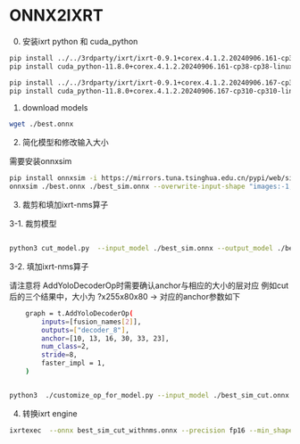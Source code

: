 # ONNX2IXRT
0. 安装ixrt python 和 cuda_python
```bash
pip install ../../3rdparty/ixrt/ixrt-0.9.1+corex.4.1.2.20240906.161-cp38-cp38-linux_aarch64.whl -i https://mirrors.tuna.tsinghua.edu.cn/pypi/web/simple/ 
pip install cuda_python-11.8.0+corex.4.1.2.20240906.161-cp38-cp38-linux_aarch64.whl -i https://mirrors.tuna.tsinghua.edu.cn/pypi/web/simple/ 

pip install ../../3rdparty/ixrt/ixrt-0.9.1+corex.4.1.2.20240906.167-cp310-cp310-linux_aarch64.whl -i https://mirrors.tuna.tsinghua.edu.cn/pypi/web/simple/ 
pip install cuda_python-11.8.0+corex.4.1.2.20240906.167-cp310-cp310-linux_aarch64.whl -i https://mirrors.tuna.tsinghua.edu.cn/pypi/web/simple/ 
```

1. download models 

```bash
wget ./best.onnx
```

2. 简化模型和修改输入大小

需要安装onnxsim
```bash
pip install onnxsim -i https://mirrors.tuna.tsinghua.edu.cn/pypi/web/simple/ 
onnxsim ./best.onnx ./best_sim.onnx --overwrite-input-shape "images:-1,3,640,640"
```

3. 裁剪和填加ixrt-nms算子

3-1. 裁剪模型
```bash

python3 cut_model.py  --input_model ./best_sim.onnx --output_model ./best_sim_cut.onnx --input_names "images" --output_names "/model.24/m.2/Conv_output_0" "/model.24/m.1/Conv_output_0" "/model.24/m.0/Conv_output_0"

```

3-2. 填加ixrt-nms算子

请注意将 AddYoloDecoderOp时需要确认anchor与相应的大小的层对应
例如cut后的三个结果中，大小为 ?x255x80x80 -> 对应的anchor参数如下
``` bash
    graph = t.AddYoloDecoderOp(
        inputs=[fusion_names[2]],
        outputs=["decoder_8"],
        anchor=[10, 13, 16, 30, 33, 23],
        num_class=2,
        stride=8,
        faster_impl = 1,
    )
```

```bash

python3  ./customize_op_for_model.py --input_model ./best_sim_cut.onnx --output_model ./best_sim_cut_withnms.onnx --fusion_names "/model.24/m.2/Conv_output_0" "/model.24/m.1/Conv_output_0" "/model.24/m.0/Conv_output_0" --include_nms

```

4. 转换ixrt engine
```bash
ixrtexec  --onnx best_sim_cut_withnms.onnx --precision fp16 --min_shape images:1x3x640x640 --opt_shape images:16x3x640x640 --max_shape images:32x3x640x640 --plugins /usr/local/corex/lib/libixrt_plugin.so --save_engine ./best_sim_cut_withnms.engine
```
